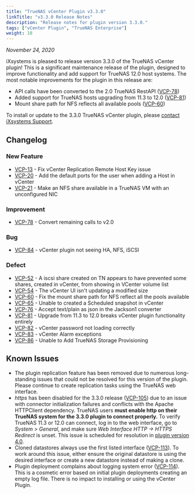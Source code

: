 ```yaml
---
title: "TrueNAS vCenter Plugin v3.3.0"
linkTitle: "v3.3.0 Release Notes"
description: "Release notes for plugin version 3.3.0."
tags: ["vCenter Plugin", "TrueNAS Enterprise"]
weight: 10
---
```


*November 24, 2020*

iXsystems is pleased to release version 3.3.0 of the TrueNAS vCenter plugin!
This is a significant maintenance release of the plugin, designed to improve functionality and add support for TrueNAS 12.0 host systems.
The most notable improvements for the plugin in this release are:

<ul>
	<li>API calls have been converted to the 2.0 TrueNAS RestAPI (<a href="https://jira.ixsystems.com/browse/VCP-78" target="_blank">VCP-78</a>)</li>
	<li>Added support for TrueNAS hosts upgrading from 11.3 to 12.0 (<a href="https://jira.ixsystems.com/browse/VCP-81" target="_blank">VCP-81</a>)</li>
	<li>Mount share path for NFS reflects all available pools (<a href="https://jira.ixsystems.com/browse/VCP-60" target="_blank">VCP-60</a>)</li>
</ul>

To install or update to the 3.3.0 TrueNAS vCenter plugin, please [contact iXsystems Support](/hub/initial-setup/support/#contacting-ixsystems-support).

## Changelog

### New Feature

* [VCP-13](https://jira.ixsystems.com/browse/VCP-13) - Fix vCenter Replication Remote Host Key issue
* [VCP-20](https://jira.ixsystems.com/browse/VCP-20) - Add the default ports for the user when adding a Host in vCenter
* [VCP-21](https://jira.ixsystems.com/browse/VCP-21) - Make an NFS share available in a TrueNAS VM with an unconfigured NIC

### Improvement

* [VCP-78](https://jira.ixsystems.com/browse/VCP-78) - Convert remaining calls to v2.0

### Bug

* [VCP-84](https://jira.ixsystems.com/browse/VCP-84) - vCenter plugin not seeing HA, NFS, iSCSI

### Defect

* [VCP-52](https://jira.ixsystems.com/browse/VCP-52) - A iscsi share created on TN appears to have prevented some shares, created in vCenter, from showing in VCenter volume list
* [VCP-54](https://jira.ixsystems.com/browse/VCP-54) - The vCenter UI isn't updating a modified size
* [VCP-60](https://jira.ixsystems.com/browse/VCP-60) - Fix the mount share path for NFS reflect all the pools available
* [VCP-65](https://jira.ixsystems.com/browse/VCP-65) - Unable to created a Scheduled snapshot in vCenter
* [VCP-76](https://jira.ixsystems.com/browse/VCP-76) - Accept text/plain as json in the Jackson1 converter
* [VCP-81](https://jira.ixsystems.com/browse/VCP-81) - Upgrade from 11.3 to 12.0 breaks vCenter plugin functionality entirely
* [VCP-82](https://jira.ixsystems.com/browse/VCP-82) - vCenter password not loading correctly
* [VCP-83](https://jira.ixsystems.com/browse/VCP-83) - vCenter Alarm exceptions
* [VCP-86](https://jira.ixsystems.com/browse/VCP-86) - Unable to Add TrueNAS Storage Provisioning

## Known Issues

* The plugin replication feature has been removed due to numerous long-standing issues that could not be resolved for this version of the plugin. Please continue to create replication tasks using the TrueNAS web interface.
* *https* has been disabled for the 3.3.0 release ([VCP-105](https://jira.ixsystems.com/browse/VCP-105)) due to an issue with connector initialization failures and conflicts with the Apache HTTPClient dependency. TrueNAS users **must enable http on their TrueNAS system for the 3.3.0 plugin to connect properly.** To verify TrueNAS 11.3 or 12.0 can connect, log in to the web interface, go to *System > General*, and make sure *Web Interface HTTP -> HTTPS Redirect* is unset. This issue is scheduled for resolution in [plugin version 4.0](https://jira.ixsystems.com/projects/VCP/versions/12108).
* Cloned datastores always use the first listed interface ([VCP-113](https://jira.ixsystems.com/projects/VCP/issues/VCP-113)). To work around this issue, either ensure the original datastore is using the desired interface or create a new datastore instead of making a clone.
* Plugin deployment complains about logging system error ([VCP-114](https://jira.ixsystems.com/browse/VCP-114)). This is a cosmetic error based on initial plugin deployments creating an empty log file. There is no impact to installing or using the vCenter Plugin.
